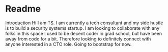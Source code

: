# Readme
Introduction
Hi I am TS. I am currently a tech consultant and my side hustle is to build a security systems startup. 
I am looking to collaborate with any folks in this space
I used to be decent coder in grad school, but have been away from code for a bit. Therefore looking to definitely connect with anyone interested in a CTO role.
Going to bootstrap for now.
